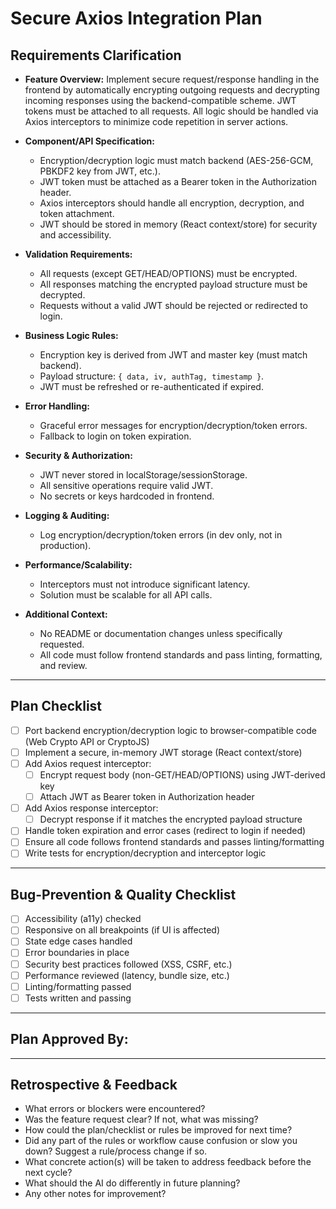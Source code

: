 # Secure Axios Integration Plan

## Requirements Clarification

- **Feature Overview:**
  Implement secure request/response handling in the frontend by automatically encrypting outgoing requests and decrypting incoming responses using the backend-compatible scheme. JWT tokens must be attached to all requests. All logic should be handled via Axios interceptors to minimize code repetition in server actions.

- **Component/API Specification:**

  - Encryption/decryption logic must match backend (AES-256-GCM, PBKDF2 key from JWT, etc.).
  - JWT token must be attached as a Bearer token in the Authorization header.
  - Axios interceptors should handle all encryption, decryption, and token attachment.
  - JWT should be stored in memory (React context/store) for security and accessibility.

- **Validation Requirements:**

  - All requests (except GET/HEAD/OPTIONS) must be encrypted.
  - All responses matching the encrypted payload structure must be decrypted.
  - Requests without a valid JWT should be rejected or redirected to login.

- **Business Logic Rules:**

  - Encryption key is derived from JWT and master key (must match backend).
  - Payload structure: `{ data, iv, authTag, timestamp }`.
  - JWT must be refreshed or re-authenticated if expired.

- **Error Handling:**

  - Graceful error messages for encryption/decryption/token errors.
  - Fallback to login on token expiration.

- **Security & Authorization:**

  - JWT never stored in localStorage/sessionStorage.
  - All sensitive operations require valid JWT.
  - No secrets or keys hardcoded in frontend.

- **Logging & Auditing:**

  - Log encryption/decryption/token errors (in dev only, not in production).

- **Performance/Scalability:**

  - Interceptors must not introduce significant latency.
  - Solution must be scalable for all API calls.

- **Additional Context:**
  - No README or documentation changes unless specifically requested.
  - All code must follow frontend standards and pass linting, formatting, and review.

---

## Plan Checklist

- [ ] Port backend encryption/decryption logic to browser-compatible code (Web Crypto API or CryptoJS)
- [ ] Implement a secure, in-memory JWT storage (React context/store)
- [ ] Add Axios request interceptor:
  - [ ] Encrypt request body (non-GET/HEAD/OPTIONS) using JWT-derived key
  - [ ] Attach JWT as Bearer token in Authorization header
- [ ] Add Axios response interceptor:
  - [ ] Decrypt response if it matches the encrypted payload structure
- [ ] Handle token expiration and error cases (redirect to login if needed)
- [ ] Ensure all code follows frontend standards and passes linting/formatting
- [ ] Write tests for encryption/decryption and interceptor logic

---

## Bug-Prevention & Quality Checklist

- [ ] Accessibility (a11y) checked
- [ ] Responsive on all breakpoints (if UI is affected)
- [ ] State edge cases handled
- [ ] Error boundaries in place
- [ ] Security best practices followed (XSS, CSRF, etc.)
- [ ] Performance reviewed (latency, bundle size, etc.)
- [ ] Linting/formatting passed
- [ ] Tests written and passing

---

## Plan Approved By:

---

## Retrospective & Feedback

- What errors or blockers were encountered?
- Was the feature request clear? If not, what was missing?
- How could the plan/checklist or rules be improved for next time?
- Did any part of the rules or workflow cause confusion or slow you down? Suggest a rule/process change if so.
- What concrete action(s) will be taken to address feedback before the next cycle?
- What should the AI do differently in future planning?
- Any other notes for improvement?
